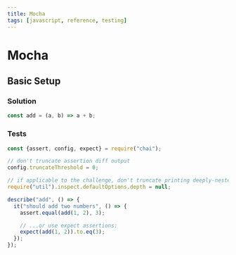 ```yaml
---
title: Mocha
tags: [javascript, reference, testing]
---
```


# Mocha

## Basic Setup

### Solution

```javascript
const add = (a, b) => a + b;
```

### Tests

```javascript
const {assert, config, expect} = require("chai");

// don't truncate assertion diff output
config.truncateThreshold = 0;

// if applicable to the challenge, don't truncate printing deeply-nested objects
require("util").inspect.defaultOptions.depth = null;

describe("add", () => {
  it("should add two numbers", () => {
    assert.equal(add(1, 2), 3);

    // ...or use expect assertions:
    expect(add(1, 2)).to.eq(3);
  });
});
```

<!--
TODO: Finish this reference
TODO: Add tutorial and link to it
TODO: Add any recipes and link to them
-->

